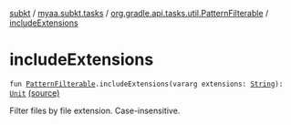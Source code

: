 [subkt](../../index.md) / [myaa.subkt.tasks](../index.md) / [org.gradle.api.tasks.util.PatternFilterable](index.md) / [includeExtensions](./include-extensions.md)

# includeExtensions

`fun `[`PatternFilterable`](https://docs.gradle.org/current/javadoc/org/gradle/api/tasks/util/PatternFilterable.html)`.includeExtensions(vararg extensions: `[`String`](https://kotlinlang.org/api/latest/jvm/stdlib/kotlin/-string/index.html)`): `[`Unit`](https://kotlinlang.org/api/latest/jvm/stdlib/kotlin/-unit/index.html) [(source)](https://github.com/Myaamori/SubKt/blob/0.1.13/src/main/kotlin/myaa/subkt/tasks/muxtask.kt#L47)

Filter files by file extension. Case-insensitive.

